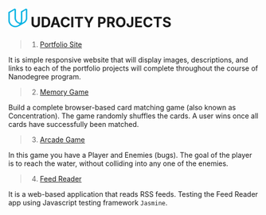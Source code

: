 # ![Screenshot](udacity.png) UDACITY PROJECTS

> 1. [Portfolio Site](https://kprokkie.github.io/build-portfolio-site/)

It is simple responsive website that will display images, descriptions, and links to each of the portfolio projects will complete throughout the course of Nanodegree program.

> 2. [Memory Game](https://kprokkie.github.io/memory-game/)

Build a complete browser-based card matching game (also known as Concentration). The game randomly shuffles the cards. A user wins once all cards have successfully been matched.

> 3. [Arcade Game](https://kprokkie.github.io/arcade-game/)

In this game you have a Player and Enemies (bugs). The goal of the player is to reach the water, without colliding into any one of the enemies.

> 4. [Feed Reader](https://kprokkie.github.io/feed-reader/)

It is a web-based application that reads RSS feeds. Testing the Feed Reader app using Javascript testing framework `Jasmine`.